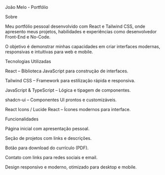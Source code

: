 João Melo - Portfólio

Sobre

Meu portfólio pessoal desenvolvido com React e Tailwind CSS, onde apresento meus projetos, habilidades e experiências como desenvolvedor Front-End e No-Code.

O objetivo é demonstrar minhas capacidades em criar interfaces modernas, responsivas e intuitivas para web e mobile.

Tecnologias Utilizadas

React – Biblioteca JavaScript para construção de interfaces.

Tailwind CSS – Framework para estilização rápida e responsiva.

JavaScript & TypeScript – Lógica e tipagem de componentes.

shadcn-ui – Componentes UI prontos e customizáveis.

React Icons / Lucide React – Ícones modernos para interface.

Funcionalidades

Página inicial com apresentação pessoal.

Seção de projetos com links e descrições.

Botão para download do currículo (PDF).

Contato com links para redes sociais e email.

Design responsivo e moderno, otimizado para desktop e mobile.

